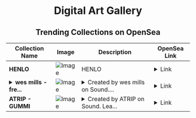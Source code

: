 <div align="center">

# Digital Art Gallery

## Trending Collections on OpenSea

| Collection Name                       | Image                                                                                     | Description                       | OpenSea Link                                                                                          |
|---------------------------------------|-------------------------------------------------------------------------------------------|-----------------------------------|--------------------------------------------------------------------------------------------------------|
| **HENLO** | ![Image](https://i.seadn.io/s/raw/files/e7a33f5575a6653b4145bde36849f6f3.png?w=500&auto=format?w=200&auto=format) | HENLO | <details><summary>Link</summary>[HENLO](https://opensea.io/collection/henlo-25)</details> |
| **<details><summary>wes mills - fre...</summary>wes mills - free mode</details>** | ![Image](https://i.seadn.io/s/raw/files/2ecf5071bb8eaf1dea0429f6081820ee.jpg?w=500&auto=format?w=200&auto=format) | <details><summary>Created by wes mills on Sound....</summary>Created by wes mills on Sound. Leave a comment on the song at https://www.sound.xyz/itswesmills/free-mode</details> | <details><summary>Link</summary>[wes mills - free mode](https://opensea.io/collection/wes-mills-free-mode)</details> |
| **ATRIP - GUMMI** | ![Image](https://i.seadn.io/s/raw/files/e6acc3a8bb85beb4beb2fdec65316aba.jpg?w=500&auto=format?w=200&auto=format) | <details><summary>Created by ATRIP on Sound. Lea...</summary>Created by ATRIP on Sound. Leave a comment on the song at https://www.sound.xyz/atrip/gummi</details> | <details><summary>Link</summary>[ATRIP - GUMMI](https://opensea.io/collection/atrip-gummi)</details> |

</div>